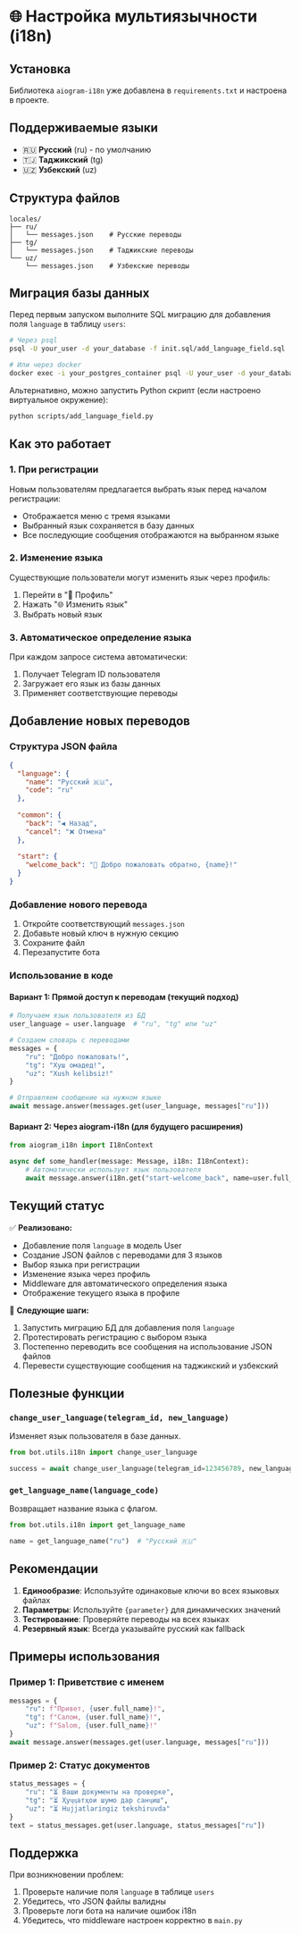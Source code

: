 # 🌐 Настройка мультиязычности (i18n)

## Установка

Библиотека `aiogram-i18n` уже добавлена в `requirements.txt` и настроена в проекте.

## Поддерживаемые языки

- 🇷🇺 **Русский** (ru) - по умолчанию
- 🇹🇯 **Таджикский** (tg)
- 🇺🇿 **Узбекский** (uz)

## Структура файлов

```
locales/
├── ru/
│   └── messages.json    # Русские переводы
├── tg/
│   └── messages.json    # Таджикские переводы
└── uz/
    └── messages.json    # Узбекские переводы
```

## Миграция базы данных

Перед первым запуском выполните SQL миграцию для добавления поля `language` в таблицу `users`:

```bash
# Через psql
psql -U your_user -d your_database -f init.sql/add_language_field.sql

# Или через docker
docker exec -i your_postgres_container psql -U your_user -d your_database < init.sql/add_language_field.sql
```

Альтернативно, можно запустить Python скрипт (если настроено виртуальное окружение):

```bash
python scripts/add_language_field.py
```

## Как это работает

### 1. При регистрации

Новым пользователям предлагается выбрать язык перед началом регистрации:
- Отображается меню с тремя языками
- Выбранный язык сохраняется в базу данных
- Все последующие сообщения отображаются на выбранном языке

### 2. Изменение языка

Существующие пользователи могут изменить язык через профиль:
1. Перейти в "👤 Профиль"
2. Нажать "🌐 Изменить язык"
3. Выбрать новый язык

### 3. Автоматическое определение языка

При каждом запросе система автоматически:
1. Получает Telegram ID пользователя
2. Загружает его язык из базы данных
3. Применяет соответствующие переводы

## Добавление новых переводов

### Структура JSON файла

```json
{
  "language": {
    "name": "Русский 🇷🇺",
    "code": "ru"
  },
  
  "common": {
    "back": "◀️ Назад",
    "cancel": "❌ Отмена"
  },
  
  "start": {
    "welcome_back": "👋 Добро пожаловать обратно, {name}!"
  }
}
```

### Добавление нового перевода

1. Откройте соответствующий `messages.json`
2. Добавьте новый ключ в нужную секцию
3. Сохраните файл
4. Перезапустите бота

### Использование в коде

#### Вариант 1: Прямой доступ к переводам (текущий подход)

```python
# Получаем язык пользователя из БД
user_language = user.language  # "ru", "tg" или "uz"

# Создаем словарь с переводами
messages = {
    "ru": "Добро пожаловать!",
    "tg": "Хуш омадед!",
    "uz": "Xush kelibsiz!"
}

# Отправляем сообщение на нужном языке
await message.answer(messages.get(user_language, messages["ru"]))
```

#### Вариант 2: Через aiogram-i18n (для будущего расширения)

```python
from aiogram_i18n import I18nContext

async def some_handler(message: Message, i18n: I18nContext):
    # Автоматически использует язык пользователя
    await message.answer(i18n.get("start-welcome_back", name=user.full_name))
```

## Текущий статус

✅ **Реализовано:**
- Добавление поля `language` в модель User
- Создание JSON файлов с переводами для 3 языков
- Выбор языка при регистрации
- Изменение языка через профиль
- Middleware для автоматического определения языка
- Отображение текущего языка в профиле

📝 **Следующие шаги:**
1. Запустить миграцию БД для добавления поля `language`
2. Протестировать регистрацию с выбором языка
3. Постепенно переводить все сообщения на использование JSON файлов
4. Перевести существующие сообщения на таджикский и узбекский

## Полезные функции

### `change_user_language(telegram_id, new_language)`

Изменяет язык пользователя в базе данных.

```python
from bot.utils.i18n import change_user_language

success = await change_user_language(telegram_id=123456789, new_language="tg")
```

### `get_language_name(language_code)`

Возвращает название языка с флагом.

```python
from bot.utils.i18n import get_language_name

name = get_language_name("ru")  # "Русский 🇷🇺"
```

## Рекомендации

1. **Единообразие**: Используйте одинаковые ключи во всех языковых файлах
2. **Параметры**: Используйте `{parameter}` для динамических значений
3. **Тестирование**: Проверяйте переводы на всех языках
4. **Резервный язык**: Всегда указывайте русский как fallback

## Примеры использования

### Пример 1: Приветствие с именем

```python
messages = {
    "ru": f"Привет, {user.full_name}!",
    "tg": f"Салом, {user.full_name}!",
    "uz": f"Salom, {user.full_name}!"
}
await message.answer(messages.get(user.language, messages["ru"]))
```

### Пример 2: Статус документов

```python
status_messages = {
    "ru": "⏳ Ваши документы на проверке",
    "tg": "⏳ Ҳуҷҷатҳои шумо дар санҷиш",
    "uz": "⏳ Hujjatlaringiz tekshiruvda"
}
text = status_messages.get(user.language, status_messages["ru"])
```

## Поддержка

При возникновении проблем:
1. Проверьте наличие поля `language` в таблице `users`
2. Убедитесь, что JSON файлы валидны
3. Проверьте логи бота на наличие ошибок i18n
4. Убедитесь, что middleware настроен корректно в `main.py`

